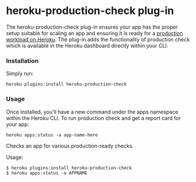 heroku-production-check plug-in
===============================

The heroku-production-check plug-in ensures your app has the proper setup suitable for scaling an app and ensuring it is ready for a [production workload on Heroku](https://devcenter.heroku.com/articles/production-check). The plug-in adds the functionality of production check which is available in the Heroku dashboard directly within your CLI.

### Installation

Simply run:

    heroku plugins:install heroku-production-check
    
### Usage

Once installed, you'll have a new command under the apps namespace within the Heroku CLI. To run production check and get a report card for your app:

    heroku apps:status -a app-name-here 

Checks an app for various production-ready checks.

Usage:

```
$ heroku plugins:install heroku-production-check
$ heroku apps:status -a APPNAME
```
